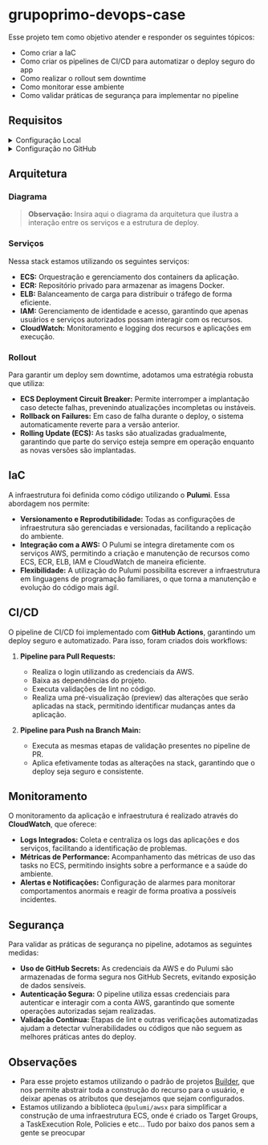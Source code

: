 # grupoprimo-devops-case

Esse projeto tem como objetivo atender e responder os seguintes tópicos:

- Como criar a IaC
- Como criar os pipelines de CI/CD para automatizar o deploy seguro do app
- Como realizar o rollout sem downtime
- Como monitorar esse ambiente
- Como validar práticas de segurança para implementar no pipeline

## Requisitos

<details>
<summary>Configuração Local</summary>

Para executar e desenvolver o projeto em sua máquina local, siga os passos abaixo:

1. **Instalar Node.js:**

    - Baixe e instale a versão LTS do [Node.js](https://nodejs.org/).
    - Verifique a instalação executando no terminal:
        ```bash
        node -v
        npm -v
        ```

2. **Instalar Pulumi CLI:**

    - Siga as instruções na [documentação oficial do Pulumi](https://www.pulumi.com/docs/get-started/install/) para instalar o Pulumi CLI.
    - Após a instalação, verifique a versão com:
        ```bash
        pulumi version
        ```

3. **Configurar Conta no Pulumi Cloud:**

    - Crie uma conta em [Pulumi Cloud](https://app.pulumi.com/signup).
    - Obtenha seu token de acesso (PULUMI_ACCESS_TOKEN) que será utilizado para autenticar a CLI com o Pulumi Cloud.

4. **Configurar Conta na AWS:**

    - Crie uma conta na [AWS](https://aws.amazon.com/).
    - No console da AWS, acesse o IAM e gere as chaves de acesso (Access Key ID e Secret Access Key) para a criação e gerenciamento dos recursos.
    - Configure as credenciais localmente:
        - Usando o AWS CLI:
            ```bash
            aws configure
            ```
        - Ou definindo as seguintes variáveis de ambiente no terminal:
            ```bash
            export AWS_ACCESS_KEY_ID=<access_key>
            export AWS_SECRET_ACCESS_KEY=<secret_key>
            export AWS_REGION=<region>
            ```

5. **Clonar o Repositório:**
    - Clone o projeto utilizando:
        ```bash
        git clone <url-do-repositório>
        ```

</details/>

<details>
<summary>Configuração no GitHub</summary>

Para que o pipeline de CI/CD funcione corretamente via GitHub Actions, é necessário configurar os seguintes segredos no repositório:

1. **AWS_ACCESS_KEY_ID:**

    - Navegue até a página do repositório no GitHub.
    - Acesse **Settings > Secrets and variables > Actions**.
    - Clique em **New repository secret** e insira:
        - **Name:** `AWS_ACCESS_KEY_ID`
        - **Value:** _Sua chave de acesso AWS_

2. **AWS_SECRET_ACCESS_KEY:**

    - Crie um novo segredo com:
        - **Name:** `AWS_SECRET_ACCESS_KEY`
        - **Value:** _Sua chave secreta AWS_

3. **AWS_REGION:**

    - Crie um novo segredo com:
        - **Name:** `AWS_REGION`
        - **Value:** _Região da AWS desejada (ex.: `us-east-1`)_

4. **PULUMI_ACCESS_TOKEN:**
    - Crie um novo segredo com:
        - **Name:** `PULUMI_ACCESS_TOKEN`
        - **Value:** _Token de acesso gerado no Pulumi Cloud_

Após seguir estes passos, seu ambiente local estará preparado para desenvolver e testar o projeto, e o pipeline do GitHub Actions estará configurado para realizar deploys automatizados de forma segura.

</details/>

## Arquitetura

### Diagrama

> **Observação:** Insira aqui o diagrama da arquitetura que ilustra a interação entre os serviços e a estrutura de deploy.

### Serviços

Nessa stack estamos utilizando os seguintes serviços:

- **ECS:** Orquestração e gerenciamento dos containers da aplicação.
- **ECR:** Repositório privado para armazenar as imagens Docker.
- **ELB:** Balanceamento de carga para distribuir o tráfego de forma eficiente.
- **IAM:** Gerenciamento de identidade e acesso, garantindo que apenas usuários e serviços autorizados possam interagir com os recursos.
- **CloudWatch:** Monitoramento e logging dos recursos e aplicações em execução.

### Rollout

Para garantir um deploy sem downtime, adotamos uma estratégia robusta que utiliza:

- **ECS Deployment Circuit Breaker:** Permite interromper a implantação caso detecte falhas, prevenindo atualizações incompletas ou instáveis.
- **Rollback on Failures:** Em caso de falha durante o deploy, o sistema automaticamente reverte para a versão anterior.
- **Rolling Update (ECS):** As tasks são atualizadas gradualmente, garantindo que parte do serviço esteja sempre em operação enquanto as novas versões são implantadas.

## IaC

A infraestrutura foi definida como código utilizando o **Pulumi**. Essa abordagem nos permite:

- **Versionamento e Reprodutibilidade:** Todas as configurações de infraestrutura são gerenciadas e versionadas, facilitando a replicação do ambiente.
- **Integração com a AWS:** O Pulumi se integra diretamente com os serviços AWS, permitindo a criação e manutenção de recursos como ECS, ECR, ELB, IAM e CloudWatch de maneira eficiente.
- **Flexibilidade:** A utilização do Pulumi possibilita escrever a infraestrutura em linguagens de programação familiares, o que torna a manutenção e evolução do código mais ágil.

## CI/CD

O pipeline de CI/CD foi implementado com **GitHub Actions**, garantindo um deploy seguro e automatizado. Para isso, foram criados dois workflows:

1. **Pipeline para Pull Requests:**

    - Realiza o login utilizando as credenciais da AWS.
    - Baixa as dependências do projeto.
    - Executa validações de lint no código.
    - Realiza uma pré-visualização (preview) das alterações que serão aplicadas na stack, permitindo identificar mudanças antes da aplicação.

2. **Pipeline para Push na Branch Main:**
    - Executa as mesmas etapas de validação presentes no pipeline de PR.
    - Aplica efetivamente todas as alterações na stack, garantindo que o deploy seja seguro e consistente.

## Monitoramento

O monitoramento da aplicação e infraestrutura é realizado através do **CloudWatch**, que oferece:

- **Logs Integrados:** Coleta e centraliza os logs das aplicações e dos serviços, facilitando a identificação de problemas.
- **Métricas de Performance:** Acompanhamento das métricas de uso das tasks no ECS, permitindo insights sobre a performance e a saúde do ambiente.
- **Alertas e Notificações:** Configuração de alarmes para monitorar comportamentos anormais e reagir de forma proativa a possíveis incidentes.

## Segurança

Para validar as práticas de segurança no pipeline, adotamos as seguintes medidas:

- **Uso de GitHub Secrets:** As credenciais da AWS e do Pulumi são armazenadas de forma segura nos GitHub Secrets, evitando exposição de dados sensíveis.
- **Autenticação Segura:** O pipeline utiliza essas credenciais para autenticar e interagir com a conta AWS, garantindo que somente operações autorizadas sejam realizadas.
- **Validação Contínua:** Etapas de lint e outras verificações automatizadas ajudam a detectar vulnerabilidades ou códigos que não seguem as melhores práticas antes do deploy.

## Observações

- Para esse projeto estamos utilizando o padrão de projetos [Builder](https://refactoring.guru/pt-br/design-patterns/builder), que nos permite abstrair toda a construção do recurso para o usuário, e deixar apenas os atributos que desejamos que sejam configurados.
- Estamos utilizando a biblioteca `@pulumi/awsx` para simplificar a construção de uma infraestrutura ECS, onde é criado os Target Groups, a TaskExecution Role, Policies e etc... Tudo por baixo dos panos sem a gente se preocupar
